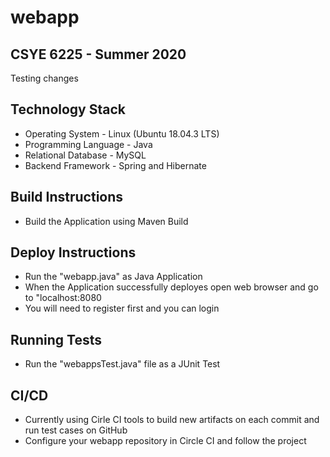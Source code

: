 # webapp
## CSYE 6225 - Summer 2020
Testing changes
## Technology Stack
- Operating System - Linux (Ubuntu 18.04.3 LTS)
- Programming Language - Java
- Relational Database - MySQL 
- Backend Framework - Spring and Hibernate

## Build Instructions
- Build the Application using Maven Build


## Deploy Instructions
- Run the "webapp.java" as Java Application
- When the Application successfully deployes open web browser and go to "localhost:8080
- You will need to register first and you can login

## Running Tests
- Run the "webappsTest.java" file as a JUnit Test

## CI/CD
- Currently using Cirle CI tools to build new artifacts on each commit and run test cases on GitHub
- Configure your webapp repository in Circle CI and follow the project
